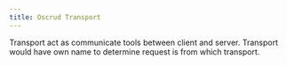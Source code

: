 ```yaml
---
title: Oscrud Transport
---
```


Transport act as communicate tools between client and server. Transport would have own name to determine request is from which transport.
